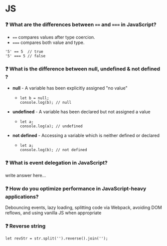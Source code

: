 # JS

### ❓ What are the differences between ``==`` and ``===`` in JavaScript?
- ``==`` compares values after type coercion.
- ``===`` compares both value and type.
```
'5' == 5  // true
'5' === 5 // false
```

### ❓ What is the difference between null, undefined & not defined ?
- **null** - A variable has been explicitly assigned "no value"
  - ```
    let b = null;
    console.log(b); // null
    ```
- **undefined** - A variable has been declared but not assigned a value
  - ```
    let a;
    console.log(a); // undefined
    ```
- **not defined** - Accessing a variable which is neither defined or declared
  - ```
    let a;
    console.log(b); // not defined
    ```
### ❓ What is event delegation in JavaScript?
write answer here...

### ❓ How do you optimize performance in JavaScript-heavy applications?
Debouncing events, lazy loading, splitting code via Webpack, avoiding DOM reflows, and using vanilla JS when appropriate

### ❓ Reverse string
``` let revStr = str.split('').reverse().join(''); ```
